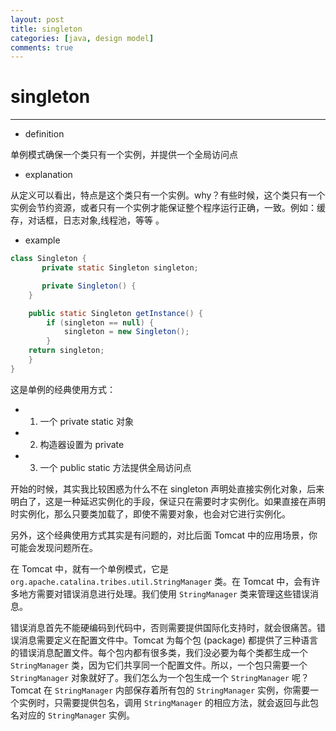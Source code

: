 ```yaml
---
layout: post
title: singleton
categories: [java, design model]
comments: true
---
```


# singleton

---

* definition 

单例模式确保一个类只有一个实例，并提供一个全局访问点

* explanation

从定义可以看出，特点是这个类只有一个实例。why？有些时候，这个类只有一个实例会节约资源，或者只有一个实例才能保证整个程序运行正确，一致。例如：缓存，对话框，日志对象,线程池，等等 。


* example

```java
class Singleton {
	   private static Singleton singleton;

	   private Singleton() {
	}

	public static Singleton getInstance() {
		if (singleton == null) {
			singleton = new Singleton();
		}
	return singleton;
	}
}
```

这是单例的经典使用方式：

* 1. 一个 private static 对象

* 2. 构造器设置为 private
* 3. 一个 public static 方法提供全局访问点 

开始的时候，其实我比较困惑为什么不在 singleton 声明处直接实例化对象，后来明白了，这是一种延迟实例化的手段，保证只在需要时才实例化。如果直接在声明时实例化，那么只要类加载了，即使不需要对象，也会对它进行实例化。

另外，这个经典使用方式其实是有问题的，对比后面 Tomcat 中的应用场景，你可能会发现问题所在。

在 Tomcat 中，就有一个单例模式，它是 `org.apache.catalina.tribes.util.StringManager` 类。在 Tomcat 中，会有许多地方需要对错误消息进行处理。我们使用 `StringManager` 类来管理这些错误消息。

错误消息首先不能硬编码到代码中，否则需要提供国际化支持时，就会很痛苦。错误消息需要定义在配置文件中。Tomcat 为每个包 (package) 都提供了三种语言的错误消息配置文件。每个包内都有很多类，我们没必要为每个类都生成一个 `StringManager` 类，因为它们共享同一个配置文件。所以，一个包只需要一个 `StringManager` 对象就好了。我们怎么为一个包生成一个 `StringManager` 呢？ Tomcat 在 `StringManager` 内部保存着所有包的 `StringManager` 实例，你需要一个实例时，只需要提供包名，调用 `StringManager` 的相应方法，就会返回与此包名对应的 `StringManager` 实例。